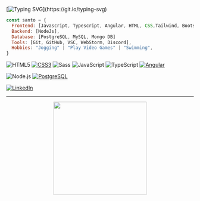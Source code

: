 
[![Typing SVG](https://readme-typing-svg.herokuapp.com?font=Orbitron&color=65F713&size=25&center=true&vCenter=true&height=54&lines=HI+there%2C+I%C2%B4m+Santiago;+Welcome+to+my+GitHub!)](https://git.io/typing-svg)

```javascript
const santo = {
  Frontend: [Javascript, Typescript, Angular, HTML, CSS,Tailwind, Bootstrap,],
  Backend: [NodeJs],
  Database: [PostgreSQL, MySQL, Mongo DB]
  Tools: [Git, GitHub, VSC, WebStorm, Discord],
  Hobbies: "Jogging" | "Play Video Games" | "Swimming",
}
```
![HTML5](https://img.shields.io/badge/-HTML5-000000?style=flat&logo=html5)
[![CSS3](https://img.shields.io/badge/-CSS3-1572B6?style=flat-square&logo=css3&link=https://github.com/LuizCarlosAbbott/)](https://github.com/santo7777/)
![Sass](https://img.shields.io/badge/-Sass-%23CC6699?style=flat-square&logo=sass&logoColor=ffffff)
![JavaScript](https://img.shields.io/badge/-JavaScript-000000?style=flat&logo=javascript)
![TypeScript](https://img.shields.io/badge/-TypeScript-000000?style=flat&logo=typescript)
[![Angular](https://img.shields.io/badge/-Angular-DD0031?style=flat-square&logo=angular&link=https://github.com/LuizCarlosAbbott/)](https://github.com/santo7777/)

![Node.js](https://img.shields.io/badge/-Node.js-222222?style=flat&logo=node.js&logoColor=339933)
[![PostgreSQL](https://img.shields.io/badge/-PostgreSQL-336791?style=flat-square&logo=postgresql&link=https://github.com/LuizCarlosAbbott/)](https://github.com/santo7777/)

[![LinkedIn](https://img.shields.io/badge/-LINKEDIN-0077B5?style=for-the-badge&logo=linkedin&logoColor=white)](https://www.linkedin.com/in/santo777/)

---

<p align="center">
<img align="middle" src="https://media.giphy.com/media/26AHqZycSplGWWPAI/giphy.gif" width="250" height="250" />
</p>



<!--
**santo7777/santo7777** is a ✨ _special_ ✨ repository because its `README.md` (this file) appears on your GitHub profile.

Here are some ideas to get you started:

- 🔭 I’m currently working on ...
- 🌱 I’m currently learning ...
- 👯 I’m looking to collaborate on ...
- 🤔 I’m looking for help with ...
- 💬 Ask me about ...
- 📫 How to reach me: ...
- 😄 Pronouns: ...
- ⚡ Fun fact: ...
-->
